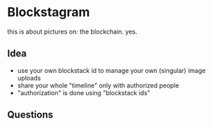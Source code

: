 # Blockstagram
this is about pictures on: the blockchain. yes.

## Idea

- use your own blockstack id to manage your own (singular) image uploads
- share your whole "timeline" only with authorized people
- "authorization" is done using "blockstack ids"


## Questions



